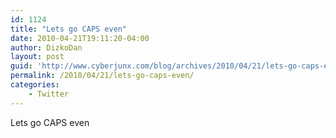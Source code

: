```yaml
---
id: 1124
title: "Lets go CAPS even"
date: 2010-04-21T19:11:20-04:00
author: DizkoDan
layout: post
guid: 'http://www.cyberjunx.com/blog/archives/2010/04/21/lets-go-caps-even/'
permalink: /2010/04/21/lets-go-caps-even/
categories:
    - Twitter
---
```


Lets go CAPS even